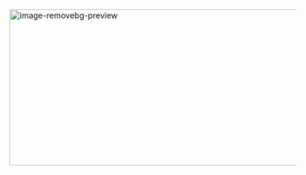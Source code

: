 <img width="775" height="274" alt="image-removebg-preview" src="https://github.com/user-attachments/assets/83458563-687e-40bc-a804-816ed01c287f" />
